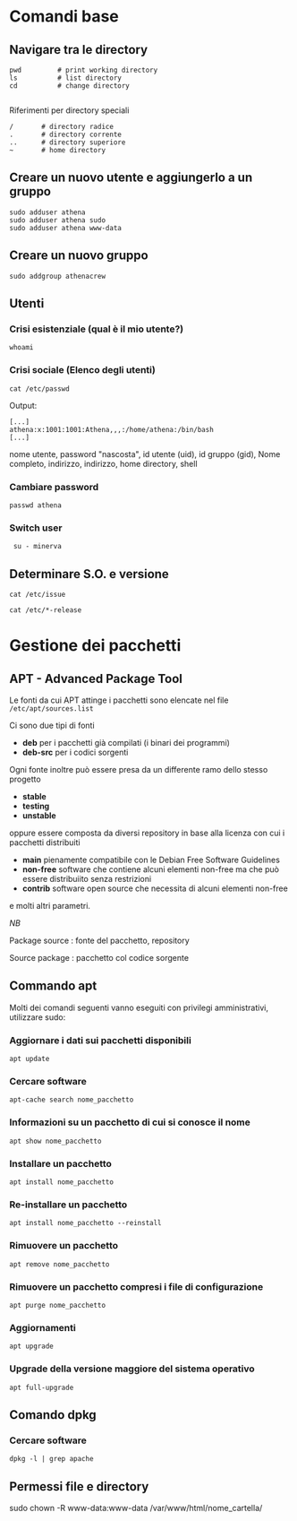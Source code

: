 # Comandi base

## Navigare tra le directory

``` 
pwd         # print working directory
ls          # list directory
cd          # change directory


```

Riferimenti per directory speciali

```
/       # directory radice
.       # directory corrente
..      # directory superiore
~       # home directory
```

## Creare un nuovo utente e aggiungerlo a un gruppo

```
sudo adduser athena
sudo adduser athena sudo
sudo adduser athena www-data
```

## Creare un nuovo gruppo

```
sudo addgroup athenacrew

```

## Utenti

### Crisi esistenziale (qual è il mio utente?)

```
whoami
```

### Crisi sociale (Elenco degli utenti)

```
cat /etc/passwd
```
Output:

```
[...]
athena:x:1001:1001:Athena,,,:/home/athena:/bin/bash
[...]
```
nome utente, password "nascosta", id utente (uid), id gruppo (gid), Nome completo, indirizzo, indirizzo, home directory, shell

### Cambiare password

```passwd athena```

### Switch user
``` su - minerva```



## Determinare S.O. e versione
```cat /etc/issue```

```cat /etc/*-release```

# Gestione dei pacchetti
## APT - Advanced Package Tool

Le fonti da cui APT attinge i pacchetti sono elencate nel file
```/etc/apt/sources.list```

Ci sono due tipi di fonti
- **deb** per i pacchetti già compilati (i binari dei programmi)
- **deb-src** per i codici sorgenti


Ogni fonte inoltre può essere presa da un differente ramo dello stesso progetto
- **stable**
- **testing**
- **unstable**

oppure essere composta da diversi repository in base alla licenza con cui i pacchetti distribuiti
- **main** pienamente compatibile con le Debian Free Software Guidelines 
- **non-free** software che contiene alcuni elementi non-free ma che può essere distribuiito senza restrizioni
- **contrib** software open source che necessita di alcuni elementi non-free

e molti altri parametri.


*NB*

Package source : fonte del pacchetto, repository

Source package : pacchetto col codice sorgente

## Commando apt

Molti dei comandi seguenti vanno eseguiti con privilegi amministrativi, utilizzare sudo:

### Aggiornare i dati sui pacchetti disponibili
```apt update```

### Cercare software
```apt-cache search nome_pacchetto```

### Informazioni su un pacchetto di cui si conosce il nome
```apt show nome_pacchetto```

### Installare un pacchetto
```apt install nome_pacchetto```

### Re-installare un pacchetto
```apt install nome_pacchetto --reinstall```

### Rimuovere un pacchetto
```apt remove nome_pacchetto```

### Rimuovere un pacchetto compresi i file di configurazione
```apt purge nome_pacchetto```

### Aggiornamenti
```apt upgrade```

### Upgrade della versione maggiore del sistema operativo
```apt full-upgrade```

## Comando dpkg

### Cercare software
```dpkg -l | grep apache```

## Permessi file e directory
sudo chown -R www-data:www-data /var/www/html/nome_cartella/
